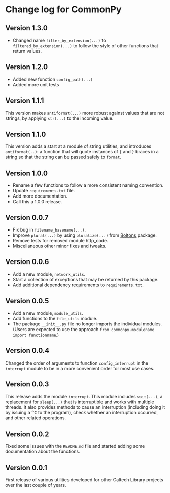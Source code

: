Change log for CommonPy
=======================

Version 1.3.0
-------------

* Changed name `filter_by_extension(...)` to `filtered_by_extension(...)` to follow the style of other functions that return values.


Version 1.2.0
-------------

* Added new function `config_path(...)`
* Added more unit tests


Version 1.1.1
-------------

This version makes `antiformat(...)` more robust against values that are not strings, by applying `str(...)` to the incoming value.


Version 1.1.0
-------------

This version adds a start at a module of string utilities, and introduces `antiformat(..)`: a function that will quote instances of `{` and `}` braces in a string so that the string can be passed safely to `format`.


Version 1.0.0
-------------

* Rename a few functions to follow a more consistent naming convention.
* Update `requirements.txt` file.
* Add more documentation.
* Call this a 1.0.0 release.


Version 0.0.7
-------------

* Fix bug in `filename_basename(...)`.
* Improve `plural(...)` by using `pluralize(...)` from [Boltons](https://github.com/mahmoud/boltons) package.
* Remove tests for removed module http_code.
* Miscellaneous other minor fixes and tweaks.


Version 0.0.6
-------------

* Add a new module, `network_utils`.
* Start a collection of exceptions that may be returned by this package.
* Add additional dependency requirements to `requirements.txt`.


Version 0.0.5
-------------

* Add a new module, `module_utils`.
* Add functions to the `file_utils` module.
* The package `__init__.py` file no longer imports the individual modules.  (Users are expected to use the approach `from commonpy.modulename import functionname`.)


Version 0.0.4
-------------

Changed the order of arguments to function `config_interrupt` in the `interrupt` module to be in a more convenient order for most use cases.


Version 0.0.3
-------------

This release adds the module `interrupt`.  This module includes `wait(...)`, a replacement for `sleep(...)` that is interruptible and works with multiple threads.  It also provides methods to cause an interruption (including doing it by issuing a <kbd>^C</kbd> to the program), check whether an interruption occurred, and other related operations.


Version 0.0.2
-------------

Fixed some issues with the `README.md` file and started adding some documentation about the functions.


Version 0.0.1
-------------

First release of various utilities developed for other Caltech Library projects over the last couple of years.
